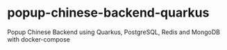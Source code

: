 # popup-chinese-backend-quarkus
Popup Chinese Backend using Quarkus, PostgreSQL, Redis and MongoDB with docker-compose
